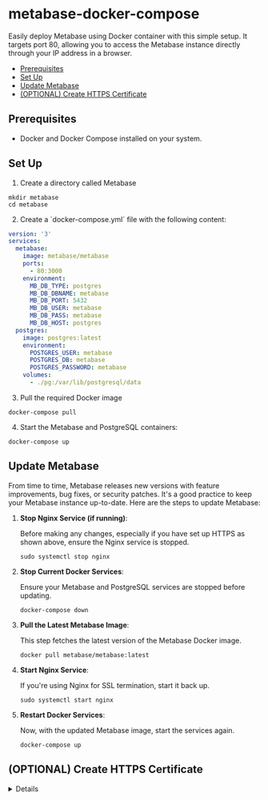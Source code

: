 # metabase-docker-compose

Easily deploy Metabase using Docker container with this simple setup. It targets port 80, allowing you to access the Metabase instance directly through your IP address in a browser.


<!-- vim-markdown-toc GFM -->

* [Prerequisites](#prerequisites)
* [Set Up](#set-up)
* [Update Metabase](#update-metabase)
* [(OPTIONAL) Create HTTPS Certificate](#optional-create-https-certificate)

<!-- vim-markdown-toc -->

## Prerequisites
- Docker and Docker Compose installed on your system.

## Set Up

1. Create a directory called Metabase

```shell
mkdir metabase
cd metabase
```

2. Create a ´docker-compose.yml´ file with the following content:

```yaml
version: '3'
services:
  metabase:
    image: metabase/metabase
    ports:
      - 80:3000
    environment:
      MB_DB_TYPE: postgres
      MB_DB_DBNAME: metabase
      MB_DB_PORT: 5432
      MB_DB_USER: metabase
      MB_DB_PASS: metabase
      MB_DB_HOST: postgres
  postgres:
    image: postgres:latest
    environment:
      POSTGRES_USER: metabase
      POSTGRES_DB: metabase
      POSTGRES_PASSWORD: metabase
    volumes:
      - ./pg:/var/lib/postgresql/data
```

3. Pull the required Docker image

```shell
docker-compose pull
```

4. Start the Metabase and PostgreSQL containers:

```shell
docker-compose up
```

## Update Metabase

From time to time, Metabase releases new versions with feature improvements, bug fixes, or security patches. It's a good practice to keep your Metabase instance up-to-date. Here are the steps to update Metabase:

1. **Stop Nginx Service (if running)**:
   
   Before making any changes, especially if you have set up HTTPS as shown above, ensure the Nginx service is stopped.
   
   ```shell
   sudo systemctl stop nginx 
   ```

2. **Stop Current Docker Services**:
   
   Ensure your Metabase and PostgreSQL services are stopped before updating.
   
   ```shell
   docker-compose down
   ```

3. **Pull the Latest Metabase Image**:
   
   This step fetches the latest version of the Metabase Docker image.
   
   ```shell
   docker pull metabase/metabase:latest
   ```

4. **Start Nginx Service**:

   If you're using Nginx for SSL termination, start it back up.

   ```shell
   sudo systemctl start nginx
   ```

5. **Restart Docker Services**:
   
   Now, with the updated Metabase image, start the services again.
   
   ```shell
   docker-compose up
   ```

## (OPTIONAL) Create HTTPS Certificate

<details>

⚠️ Warning: You need to update your docker-compose.yml. Change the port mapping from 80:3000 to 3000:3000.

1. Stop the Docker Compose services:
```
docker-compose down
```

2. Update the package list and install Certbot:
```
sudo apt-get update
sudo apt install -y certbot python3-certbot-apache
```

3. Generate SSL certificates using Certbot:
```
sudo certbot certonly --standalone -d example.com --preferred-challenges http --agree-tos -m your@email.com --keep-until-expiring
```

4. Copy the generated certificates to your project directory:
```
sudo cp -r /etc/letsencrypt/live/example.com ./certs
sudo chown -R $USER:$USER ./certificates
```

5. Install Nginx:
```
sudo apt update
sudo apt install nginx
```

6. Create a new Nginx configuration file:
```
sudo touch /etc/nginx/sites-available/example.com
```

7. Add the following configuration to the file, replacing `example.com` with your domain and `YOUR_APP_IP:3000` with the IP and port of your application:
```
server {
    listen 80;
    server_name example.com;
    return 301 https://$host$request_uri;
}

server {
    listen 443 ssl;
    server_name example.com;

    ssl_certificate /etc/letsencrypt/live/example.com/fullchain.pem;
    ssl_certificate_key /etc/letsencrypt/live/example.com/privkey.pem;

    location / {
       proxy_pass http://YOUR_APP_IP:3000;
        proxy_set_header Host $host;
        proxy_set_header X-Real-IP $remote_addr;
        proxy_set_header X-Forwarded-For $proxy_add_x_forwarded_for;
        proxy_set_header X-Forwarded-Proto $scheme;
    }
}
```


8. Create a symbolic link to the `sites-enabled` directory:
```
sudo ln -s /etc/nginx/sites-available/example.com /etc/nginx/sites-enabled/
```

9. Test the Nginx configuration:
```
sudo nginx -t
```

10. Restart Nginx:

```
sudo systemctl restart nginx
```

11. Start the Docker Compose services:
```
docker-compose up
```

</details>
